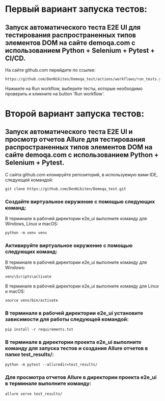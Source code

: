 #  Первый вариант запуска тестов:

## Запуск автоматического теста E2E UI для тестирования распространенных типов элементов DOM на сайте demoqa.com с использованием Python + Selenium + Pytest + CI/CD.

На сайте github.com перейдите по ссылке:
```html
https://github.com/DenNikiten/Demoqa_test/actions/workflows/run_tests.yml
```
Нажмите на Run workflow, выберите тесты, которые необходимо проверить и кликните на button 'Run workflow'.

# Второй вариант запуска тестов:

## Запуск автоматического теста E2E UI и просмотр отчетов Allure для тестирования распространенных типов элементов DOM на сайте demoqa.com с использованием Python + Selenium + Pytest.

С сайта github.com клонируйте репозиторий, в используемую вами IDE, следующей командой:
```html
git clone https://github.com/DenNikiten/Demoqa_test.git
```

### Создайте виртуальное окружение с помощью следующих команд:

В терминале в рабочей директории e2e_ui выполните команду для Windows, Linux и macOS:
```html
python -m venv venv
```

### Активируйте виртуальное окружение с помощью следующих команд:

В терминале в рабочей директории e2e_ui выполните команду для Windows:
```html
venv\Scripts\activate
```

В терминале в рабочей директории e2e_ui выполните команду для Linux и macOS:
```html
source venv/bin/activate
```

### В терминале в рабочей директории e2e_ui установите зависимости для работы следующей командой:
```html
pip install -r requirements.txt
```

### В терминале в директории проекта e2e_ui выполните команду для запуска тестов и создания Allure отчетов в папке test_results/:
```html
python -m pytest --alluredir=test_results/
```

### Для просмотра отчетов Allure в директории проекта e2e_ui в терминале выполните команду:
```html
allure serve test_results/
```